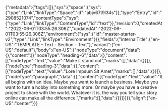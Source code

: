 {"metadata":{"tags":[]},"sys":{"space":{"sys":{"type":"Link","linkType":"Space","id":"abjv67t9l34s"}},"type":"Entry","id":"2908521074","contentType":{"sys":{"type":"Link","linkType":"ContentType","id":"text"}},"revision":0,"createdAt":"2022-06-01T03:55:26.306Z","updatedAt":"2022-06-01T03:55:26.306Z","environment":{"sys":{"id":"master-starter-v2","type":"Link","linkType":"Environment"}}},"fields":{"internalTitle":{"en-US":"TEMPLATE - Text - Section - Text"},"variant":{"en-US":"default"},"body":{"en-US":{"nodeType":"document","data":{},"content":[{"nodeType":"heading-6","data":{},"content":[{"nodeType":"text","value":"Make it stand out","marks":[],"data":{}}]},{"nodeType":"heading-3","data":{},"content":[{"nodeType":"text","value":"Lore Impsum Sit Amet","marks":[],"data":{}}]},{"nodeType":"paragraph","data":{},"content":[{"nodeType":"text","value":"It all begins with an idea. Maybe you want to launch a business. Maybe you want to turn a hobby into something more. Or maybe you have a creative project to share with the world. Whatever it is, the way you tell your story online can make all the difference.","marks":[],"data":{}}]}]}},"align":{"en-US":"center"}}}